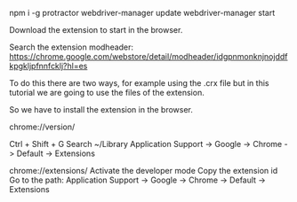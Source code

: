 npm i -g protractor
webdriver-manager update
webdriver-manager start

Download the extension to start in the browser.

Search the extension modheader: https://chrome.google.com/webstore/detail/modheader/idgpnmonknjnojddfkpgkljpfnnfcklj?hl=es

To do this there are two ways, for example using the .crx file but in this tutorial we are going to use the files of the extension.

So we have to install the extension in the browser.

chrome://version/

Ctrl + Shift + G
Search ~/Library
Application Support -> Google -> Chrome -> Default -> Extensions

chrome://extensions/
Activate the developer mode
Copy the extension id
Go to the path:
Application Support -> Google -> Chrome -> Default -> Extensions







